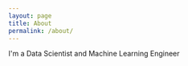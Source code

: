 ```yaml
---
layout: page
title: About
permalink: /about/
---
```


I'm a Data Scientist and Machine Learning Engineer
